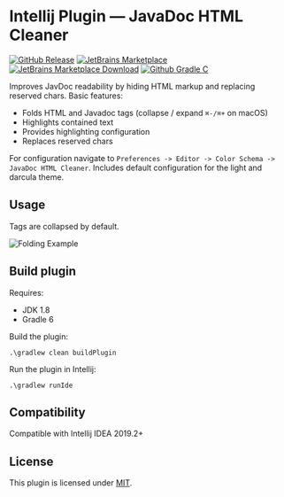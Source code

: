 Intellij Plugin ― JavaDoc HTML Cleaner
====================================== 

[![GitHub Release](https://img.shields.io/github/release/gindex/intellij-javadoc-html-cleaner.svg)](https://github.com/gindex/intellij-javadoc-html-cleaner/releases) 
[![JetBrains Marketplace](https://img.shields.io/jetbrains/plugin/v/13344-javadoc-html-cleaner)](https://plugins.jetbrains.com/plugin/13344-javadoc-html-cleaner)
[![JetBrains Marketplace Download](https://img.shields.io/jetbrains/plugin/d/13344-javadoc-html-cleaner)](https://plugins.jetbrains.com/plugin/13344-javadoc-html-cleaner)
[![Github Gradle C](https://github.com/gindex/intellij-javadoc-html-cleaner/workflows/Gradle%20CI/badge.svg)](https://github.com/gindex/intellij-javadoc-html-cleaner/actions)

Improves JavDoc readability by hiding HTML markup and replacing reserved chars.
Basic features:
- Folds HTML and Javadoc tags (collapse / expand `⌘-/⌘+` on macOS)
- Highlights contained text
- Provides highlighting configuration
- Replaces reserved chars

For configuration navigate to `Preferences -> Editor -> Color Schema -> JavaDoc HTML Cleaner`. 
Includes default configuration for the light and darcula theme. 

Usage
-----
Tags are collapsed by default. 

![Folding Example](https://user-images.githubusercontent.com/4037842/70388764-5b9d5000-19b6-11ea-9b3f-cc53ad60e3cc.gif)

Build plugin
------------

Requires:
- JDK 1.8
- Gradle 6

Build the plugin:

`.\gradlew clean buildPlugin`

Run the plugin in Intellij:

`.\gradlew runIde`

Compatibility
-------------

Compatible with Intellij IDEA 2019.2+

License
-------

This plugin is licensed under [MIT](LICENSE).